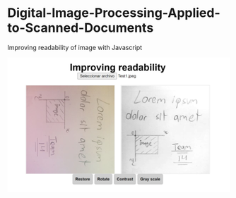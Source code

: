 # Digital-Image-Processing-Applied-to-Scanned-Documents
Improving readability of image with Javascript

<img src="./preview.png" alt="preview1" />
